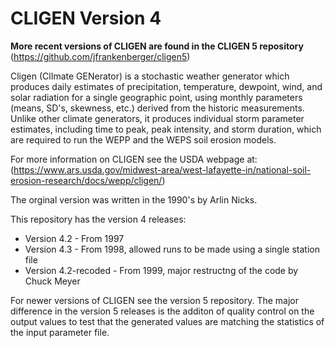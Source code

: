 # CLIGEN Version 4 

**More recent versions of CLIGEN are found in the CLIGEN 5 repository** (https://github.com/jfrankenberger/cligen5)

Cligen (ClImate GENerator) is a stochastic weather generator which produces daily estimates of precipitation, temperature, dewpoint, wind, and solar radiation for a single geographic point, using monthly parameters (means, SD's, skewness, etc.) derived from the historic measurements. 
Unlike other climate generators, it produces individual storm parameter estimates, including time to peak, peak intensity, and storm duration, which are required to run the WEPP and the WEPS soil erosion models. 

For more information on CLIGEN see the USDA webpage at: (https://www.ars.usda.gov/midwest-area/west-lafayette-in/national-soil-erosion-research/docs/wepp/cligen/)

The orginal version was written in the 1990's by Arlin Nicks.

This repository has the version 4 releases:
- Version 4.2 - From 1997
- Version 4.3 - From 1998, allowed runs to be made using a single station file
- Version 4.2-recoded - From 1999, major restructng of the code by Chuck Meyer

For newer versions of CLIGEN see the version 5 repository. The major difference in the version 5 releases is the additon of quality control on the output values to test that the generated values are matching the statistics of the input parameter file.
